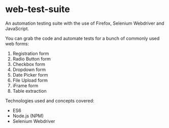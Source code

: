 # web-test-suite
An automation testing suite with the use of Firefox, Selenium Webdriver and JavaScript.

You can grab the code and automate tests for a bunch of commonly used web forms:

01. Registration form
02. Radio Button form
03. Checkbox form
04. Dropdown form
05. Date Picker form
06. File Upload form
07. iFrame form
08. Table extraction

Technologies used and concepts covered:

* ES6
* Node.js (NPM)
* Selenium Webdriver
